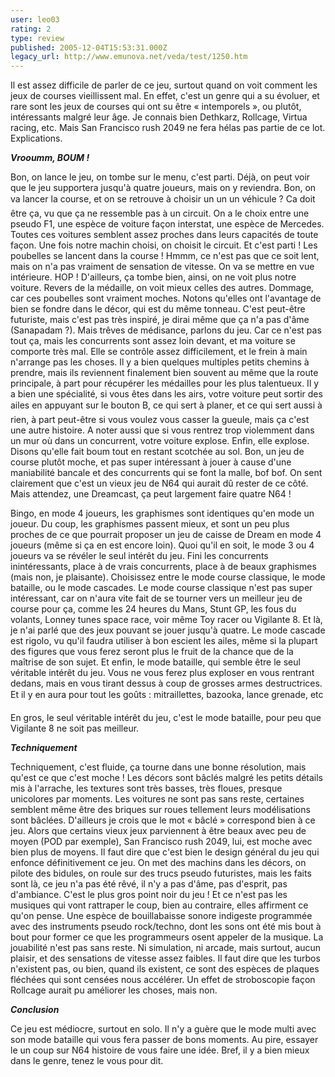```yaml
---
user: leo03
rating: 2
type: review
published: 2005-12-04T15:53:31.000Z
legacy_url: http://www.emunova.net/veda/test/1250.htm
---
```

Il est assez difficile de parler de ce jeu, surtout quand on voit comment les jeux de courses vieillissent mal. En effet, c'est un genre qui a su évoluer, et rare sont les jeux de courses qui ont su être « intemporels », ou plutôt, intéressants malgré leur âge. Je connais bien Dethkarz, Rollcage, Virtua racing, etc. Mais San Francisco rush 2049 ne fera hélas pas partie de ce lot. Explications.  

  

_**Vrooumm, BOUM !**_  

Bon, on lance le jeu, on tombe sur le menu, c'est parti. Déjà, on peut voir que le jeu supportera jusqu'à quatre joueurs, mais on y reviendra. Bon, on va lancer la course, et on se retrouve à choisir un un un véhicule ? Ca doit être ça, vu que ça ne ressemble pas à un circuit. On a le choix entre une pseudo F1, une espèce de voiture façon interstat, une espèce de Mercedes. Toutes ces voitures semblent assez proches dans leurs capacités de toute façon. Une fois notre machin choisi, on choisit le circuit. Et c'est parti ! Les poubelles se lancent dans la course ! Hmmm, ce n'est pas que ce soit lent, mais on n'a pas vraiment de sensation de vitesse. On va se mettre en vue intérieure. HOP ! D'ailleurs, ça tombe bien, ainsi, on ne voit plus notre voiture. Revers de la médaille, on voit mieux celles des autres. Dommage, car ces poubelles sont vraiment moches. Notons qu'elles ont l'avantage de bien se fondre dans le décor, qui est du même tonneau. C'est peut-être futuriste, mais c'est pas très inspiré, je dirai même que ça n'a pas d'âme (Sanapadam ?). Mais trêves de médisance, parlons du jeu. Car ce n'est pas tout ça, mais les concurrents sont assez loin devant, et ma voiture se comporte très mal. Elle se contrôle assez difficilement, et le frein à main n'arrange pas les choses. Il y a bien quelques multiples petits chemins à prendre, mais ils reviennent finalement bien souvent au même que la route principale, à part pour récupérer les médailles pour les plus talentueux. Il y a bien une spécialité, si vous êtes dans les airs, votre voiture peut sortir des ailes en appuyant sur le bouton B, ce qui sert à planer, et ce qui sert aussi à rien, à part peut-être si vous voulez vous casser la gueule, mais ça c'est une autre histoire. A noter aussi que si vous rentrez trop violemment dans un mur où dans un concurrent, votre voiture explose. Enfin, elle explose. Disons qu'elle fait boum tout en restant scotchée au sol. Bon, un jeu de course plutôt moche, et pas super intéressant à jouer à cause d'une maniabilité bancale et des concurrents qui se font la malle, bof bof. On sent clairement que c'est un vieux jeu de N64 qui aurait dû rester de ce côté. Mais attendez, une Dreamcast, ça peut largement faire quatre N64 !  

  

Bingo, en mode 4 joueurs, les graphismes sont identiques qu'en mode un joueur. Du coup, les graphismes passent mieux, et sont un peu plus proches de ce que pourrait proposer un jeu de caisse de Dream en mode 4 joueurs (même si ça en est encore loin). Quoi qu'il en soit, le mode 3 ou 4 joueurs va se révéler le seul intérêt du jeu. Fini les concurrents inintéressants, place à de vrais concurrents, place à de beaux graphismes (mais non, je plaisante). Choisissez entre le mode course classique, le mode bataille, ou le mode cascades. Le mode course classique n'est pas super intéressant, car on n'aura vite fait de se tourner vers un meilleur jeu de course pour ça, comme les 24 heures du Mans, Stunt GP, les fous du volants, Lonney tunes space race, voir même Toy racer ou Vigilante 8\. Et là, je n'ai parlé que des jeux pouvant se jouer jusqu'à quatre. Le mode cascade est rigolo, vu qu'il faudra utiliser à bon escient les ailes, même si la plupart des figures que vous ferez seront plus le fruit de la chance que de la maîtrise de son sujet. Et enfin, le mode bataille, qui semble être le seul véritable intérêt du jeu. Vous ne vous ferez plus exploser en vous rentrant dedans, mais en vous tirant dessus à coup de grosses armes destructrices. Et il y en aura pour tout les goûts : mitraillettes, bazooka, lance grenade, etc  

  

En gros, le seul véritable intérêt du jeu, c'est le mode bataille, pour peu que Vigilante 8 ne soit pas meilleur.  

  

_**Techniquement**_  

Techniquement, c'est fluide, ça tourne dans une bonne résolution, mais qu'est ce que c'est moche ! Les décors sont bâclés malgré les petits détails mis à l'arrache, les textures sont très basses, très floues, presque unicolores par moments. Les voitures ne sont pas sans reste, certaines semblent même être des briques sur roues tellement leurs modélisations sont bâclées. D'ailleurs je crois que le mot « bâclé » correspond bien à ce jeu. Alors que certains vieux jeux parviennent à être beaux avec peu de moyen (POD par exemple), San Francisco rush 2049, lui, est moche avec bien plus de moyens. Il faut dire que c'est bien le design général du jeu qui enfonce définitivement ce jeu. On met des machins dans les décors, on pilote des bidules, on roule sur des trucs pseudo futuristes, mais les faits sont là, ce jeu n'a pas été rêvé, il n'y a pas d'âme, pas d'esprit, pas d'ambiance. C'est le plus gros point noir du jeu ! Et ce n'est pas les musiques qui vont rattraper le coup, bien au contraire, elles affirment ce qu'on pense. Une espèce de bouillabaisse sonore indigeste programmée avec des instruments pseudo rock/techno, dont les sons ont été mis bout à bout pour former ce que les programmeurs osent appeler de la musique. La jouabilité n'est pas sans reste. Ni simulation, ni arcade, mais surtout, aucun plaisir, et des sensations de vitesse assez faibles. Il faut dire que les turbos n'existent pas, ou bien, quand ils existent, ce sont des espèces de plaques fléchées qui sont censées nous accélérer. Un effet de stroboscopie façon Rollcage aurait pu améliorer les choses, mais non.  

  

_**Conclusion**_  

Ce jeu est médiocre, surtout en solo. Il n'y a guère que le mode multi avec son mode bataille qui vous fera passer de bons moments. Au pire, essayer le un coup sur N64 histoire de vous faire une idée. Bref, il y a bien mieux dans le genre, tenez le vous pour dit.